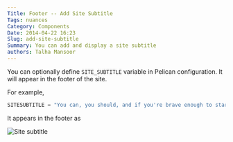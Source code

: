 ```yaml
---
Title: Footer -- Add Site Subtitle
Tags: nuances
Category: Components
Date: 2014-04-22 16:23
Slug: add-site-subtitle
Summary: You can add and display a site subtitle
authors: Talha Mansoor
---
```


You can optionally define `SITE_SUBTITLE` variable in Pelican configuration. It will appear in the footer of the site.

For example,

```python
SITESUBTITLE = "You can, you should, and if you're brave enough to start, you will."
```

It appears in the footer as

![Site subtitle]({static}/images/elegant-theme_site-subtitle.png)
